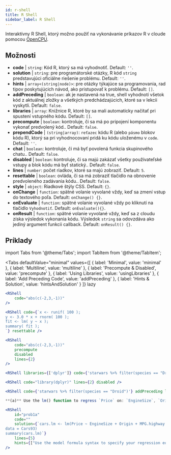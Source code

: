 ```yaml
---
id: r-shell
title: R Shell
sidebar_label: R Shell
---
```


Interaktívny R Shell, ktorý možno použiť na vykonávanie príkazov R v cloude pomocou [OpenCPU](https://www.opencpu.org/).

## Možnosti

* __code__ | `string`: Kód R, ktorý sa má vyhodnotiť. Default: `''`.
* __solution__ | `string`: pre programátorské otázky, R kód `string` predstavujúci oficiálne riešenie problému. Default: `''`.
* __hints__ | `array<(string|node)>`: pre otázky týkajúce sa programovania, rad tipov poskytujúcich návod, ako pristupovať k problému. Default: `[]`.
* __addPreceding__ | `boolean`: ak je nastavená na true, shell vyhodnotí všetok kód z aktuálnej zložky a všetkých predchádzajúcich, ktoré sa v lekcii vyskytli. Default: `false`.
* __libraries__ | `array`: Knižnice R, ktoré by sa mali automaticky načítať pri spustení vstupného kódu. Default: `[]`.
* __precompute__ | `boolean`: kontroluje, či sa má po pripojení komponentu vykonať predvolený kód.. Default: `false`.
* __prependCode__ | `(string|array)`: `reťazec` kódu R (alebo `pásmo` blokov kódu R), ktorý sa pri vyhodnocovaní pridá ku kódu uloženému v `code`. Default: `''`.
* __chat__ | `boolean`: kontroluje, či má byť povolená funkcia skupinového chatu.. Default: `false`.
* __disabled__ | `boolean`: kontroluje, či sa majú zakázať všetky používateľské vstupy a blok kódu má byť statický.. Default: `false`.
* __lines__ | `number`: počet riadkov, ktoré sa majú zobraziť. Default: `5`.
* __resettable__ | `boolean`: ovláda, či sa má zobraziť tlačidlo na obnovenie predvoleného zadávania kódu.. Default: `false`.
* __style__ | `object`: Riadkové štýly CSS. Default: `{}`.
* __onChange__ | `function`: spätné volanie vyvolané vždy, keď sa zmení vstup do textového poľa. Default: `onChange() {}`.
* __onEvaluate__ | `function`: spätné volanie vyvolané vždy po kliknutí na tlačidlo `Vyhodnotiť`. Default: `onEvaluate(){}`.
* __onResult__ | `function`: spätné volanie vyvolané vždy, keď sa z cloudu získa výsledok vykonania kódu. Výsledok `string` sa odovzdáva ako jediný argument funkcii callback. Default: `onResult() {}`.


## Príklady

import Tabs from '@theme/Tabs';
import TabItem from '@theme/TabItem';

<Tabs
    defaultValue="minimal"
    values={[
        { label: 'Minimal', value: 'minimal' },
        { label: 'Multiline', value: 'multiline' },
        { label: 'Precompute & Disabled', value: 'precompute' },
        { label: 'Using Libraries', value: 'usingLibraries' },
        { label: 'Add Preceding Code', value: 'addPreceding' },
        { label: 'Hints & Solution', value: 'hintsAndSolution' }
    ]}
    lazy
>

<TabItem value="minimal" >

```jsx live
<RShell
    code="abs(c(-2,3,-1))"
/>
```

</TabItem>

<TabItem value="multiline" >

```jsx live
<RShell code={`x <- runif( 100 );
y <- 3.0 * x + rnorm( 100 );
fit <- lm( y ~ x );
summary( fit );
`} resettable />
```

</TabItem>

<TabItem value="precompute" >

```jsx live
<RShell
    code="abs(c(-2,3,-1))"
    precompute
    disabled
    lines={2}
/>
```

</TabItem>

<TabItem value="usingLibraries" >

```jsx live
<RShell libraries={['dplyr']} code={'starwars %>% filter(species == "Droid")'} lines={2} />
```

</TabItem>

<TabItem value="addPreceding" >

```jsx live
<RShell code="library(dplyr)" lines={2} disabled />

<RShell code={'starwars %>% filter(species == "Droid")'} addPreceding lines={2} />
```

</TabItem>

<TabItem value="hintsAndSolution" >

```jsx live
**(a)** Use the lm() function to regress `Price` on: `EngineSize`, `Origin`, `MPG.highway`, `MPG.city` and `Horsepower`.

<RShell 
    id="prob1a"
    code="" 
    solution={`cars.lm <- lm(Price ~ EngineSize + Origin + MPG.highway + MPG.city + Horsepower,
data = Cars93)
summary(cars.lm)`} 
    lines={5} 
    hints={["Use the model formula syntax to specify your regression equation. Type ?formula if you don't remember how formulas work.","You can use the summary() function to retrieve a detailed regression output for a lm object"]}
/>
```

</TabItem>

</Tabs>
